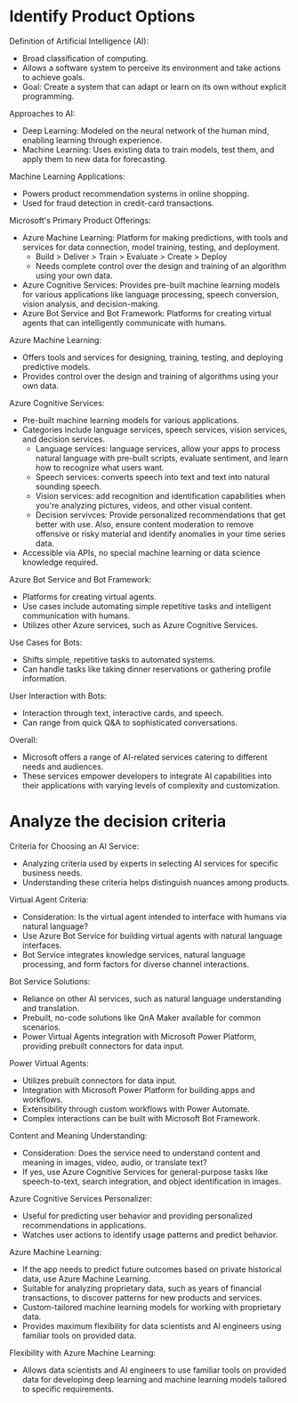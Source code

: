 # Identify Product Options

Definition of Artificial Intelligence (AI):

- Broad classification of computing.
- Allows a software system to perceive its environment and take actions to achieve goals.
- Goal: Create a system that can adapt or learn on its own without explicit programming.

Approaches to AI:

- Deep Learning: Modeled on the neural network of the human mind, enabling learning through experience.
- Machine Learning: Uses existing data to train models, test them, and apply them to new data for forecasting.

Machine Learning Applications:

- Powers product recommendation systems in online shopping.
- Used for fraud detection in credit-card transactions.

Microsoft's Primary Product Offerings:

- Azure Machine Learning: Platform for making predictions, with tools and services for data connection, model training, testing, and deployment.
  - Build > Deliver > Train > Evaluate > Create > Deploy
  - Needs complete control over the design and training of an algorithm using your own data.
- Azure Cognitive Services: Provides pre-built machine learning models for various applications like language processing, speech conversion, vision analysis, and decision-making.
- Azure Bot Service and Bot Framework: Platforms for creating virtual agents that can intelligently communicate with humans.

Azure Machine Learning:

- Offers tools and services for designing, training, testing, and deploying predictive models.
- Provides control over the design and training of algorithms using your own data.

Azure Cognitive Services:

- Pre-built machine learning models for various applications.
- Categories include language services, speech services, vision services, and decision services.
  - Language services: language services, allow your apps to process natural language with pre-built scripts, evaluate sentiment, and learn how to recognize what users want.
  - Speech services: converts speech into text and text into natural sounding speech.
  - Vision services: add recognition and identification capabilities when you're analyzing pictures, videos, and other visual content.
  - Decision servivces: Provide personalized recommendations that get better with use. Also, ensure content moderation to remove offensive or risky material and identify anomalies in your time series data.
- Accessible via APIs, no special machine learning or data science knowledge required.

Azure Bot Service and Bot Framework:

- Platforms for creating virtual agents.
- Use cases include automating simple repetitive tasks and intelligent communication with humans.
- Utilizes other Azure services, such as Azure Cognitive Services.

Use Cases for Bots:

- Shifts simple, repetitive tasks to automated systems.
- Can handle tasks like taking dinner reservations or gathering profile information.

User Interaction with Bots:

- Interaction through text, interactive cards, and speech.
- Can range from quick Q&A to sophisticated conversations.

Overall:

- Microsoft offers a range of AI-related services catering to different needs and audiences.
- These services empower developers to integrate AI capabilities into their applications with varying levels of complexity and customization.

<h2></h2>

# Analyze the decision criteria

Criteria for Choosing an AI Service:

- Analyzing criteria used by experts in selecting AI services for specific business needs.
- Understanding these criteria helps distinguish nuances among products.

Virtual Agent Criteria:

- Consideration: Is the virtual agent intended to interface with humans via natural language?
- Use Azure Bot Service for building virtual agents with natural language interfaces.
- Bot Service integrates knowledge services, natural language processing, and form factors for diverse channel interactions.

Bot Service Solutions:

- Reliance on other AI services, such as natural language understanding and translation.
- Prebuilt, no-code solutions like QnA Maker available for common scenarios.
- Power Virtual Agents integration with Microsoft Power Platform, providing prebuilt connectors for data input.

Power Virtual Agents:

- Utilizes prebuilt connectors for data input.
- Integration with Microsoft Power Platform for building apps and workflows.
- Extensibility through custom workflows with Power Automate.
- Complex interactions can be built with Microsoft Bot Framework.

Content and Meaning Understanding:

- Consideration: Does the service need to understand content and meaning in images, video, audio, or translate text?
- If yes, use Azure Cognitive Services for general-purpose tasks like speech-to-text, search integration, and object identification in images.

Azure Cognitive Services Personalizer:

- Useful for predicting user behavior and providing personalized recommendations in applications.
- Watches user actions to identify usage patterns and predict behavior.

Azure Machine Learning:

- If the app needs to predict future outcomes based on private historical data, use Azure Machine Learning.
- Suitable for analyzing proprietary data, such as years of financial transactions, to discover patterns for new products and services.
- Custom-tailored machine learning models for working with proprietary data.
- Provides maximum flexibility for data scientists and AI engineers using familiar tools on provided data.

Flexibility with Azure Machine Learning:

- Allows data scientists and AI engineers to use familiar tools on provided data for developing deep learning and machine learning models tailored to specific requirements.
